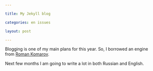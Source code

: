 ```yaml
---

title: My Jekyll blog

categories: en issues

layout: post

---
```


Blogging is one of my main plans for this year. So, I borrowed an engine from
 [Roman Komarov](gh:kizu).

Next few months I am going to write a lot in both Russian and English.
